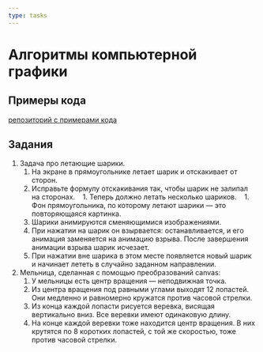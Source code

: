 ```yaml
---
type: tasks
---
```


# Алгоритмы компьютерной графики

## Примеры кода

[репозиторий с примерами кода](https://bitbucket.org/iposov/iposov-programming/src/default/ComputerGraphicsCourse)

## Задания

1. Задача про летающие шарики.
    1. На экране в прямоугольнике летает шарик и отскакивает от сторон.
    1. Исправьте формулу отскакивания так, чтобы шарик не залипал на сторонах.
    1. Теперь должно летать несколько шариков.
    1. Фон прямоугольника, по которому летают шарики — это повторяющаяся картинка.
    1. Шарики анимируются сменяющимися изображениями.
    1. При нажатии на шарик он взырвается: останавливается, и его анимация заменяется на анимацию взрыва.
       После завершения анимации взрыва шарик исчезает.
    1. При нажатии вне шарика в этом месте появляется новый шарик и начинает лететь в случайно заданном направлении.
1. Мельница, сделанная с помощью преобразований canvas:
    1. У мельницы есть центр вращения — неподвижная точка.
    1. Из центра вращения под равными углами выходят 12 лопастей. Они медленно и равномерно кружатся против часовой стрелки.
    1. Из конца каждой лопасти рисуется веревка, висящая вертикально вниз. Все веревки имеют одинаковую длину.
    1. На конце каждой веревки тоже находится центр вращения. В них крутятся по 8 коротких лопастей,
       с той же скоростью, тоже против часовой стрелки.
